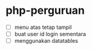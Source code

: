 # php-perguruan

-[ ] menu atas tetap tampil
-[ ] buat user id login sementara
-[ ] menggunakan datatables
